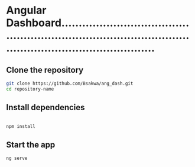 # Angular Dashboard.....................................................................................................................................

## Clone the repository

```bash
git clone https://github.com/Bsakwa/ang_dash.git
cd repository-name
```

## Install dependencies

```bash

npm install
```

## Start the app

```bash 
ng serve
```
